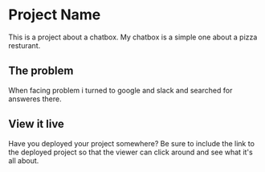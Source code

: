 # Project Name

This is a project about a chatbox. My chatbox is a simple one about a pizza resturant. 

## The problem
When facing problem i turned to google and slack and searched for answeres there. 

## View it live

Have you deployed your project somewhere? Be sure to include the link to the deployed project so that the viewer can click around and see what it's all about.
